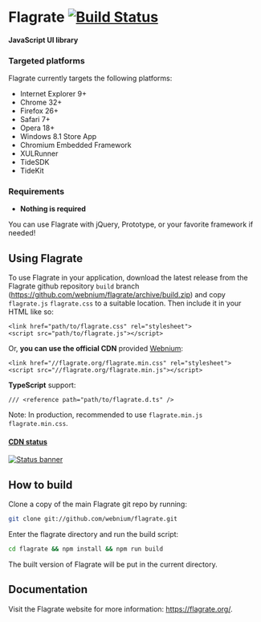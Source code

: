 Flagrate [![Build Status](https://circleci.com/gh/webnium/flagrate/tree/master.png?circle-token=1e62d579c1775441e9f8a70ecf02ac3255b80a5e)](#)
========

#### JavaScript UI library ####

### Targeted platforms ###

Flagrate currently targets the following platforms:

* Internet Explorer 9+
* Chrome 32+
* Firefox 26+
* Safari 7+
* Opera 18+
* Windows 8.1 Store App
* Chromium Embedded Framework
* XULRunner
* TideSDK
* TideKit

### Requirements ###

* **Nothing is required**

You can use Flagrate with jQuery, Prototype, or your favorite framework if needed!

Using Flagrate
--------------

To use Flagrate in your application, download the latest release from the
Flagrate github repository `build` branch (<https://github.com/webnium/flagrate/archive/build.zip>) and copy 
`flagrate.js` `flagrate.css` to a suitable location. Then include it in your HTML like so:

    <link href="path/to/flagrate.css" rel="stylesheet">
    <script src="path/to/flagrate.js"></script>

Or, **you can use the official CDN** provided [Webnium](https://webnium.co.jp/):

    <link href="//flagrate.org/flagrate.min.css" rel="stylesheet">
    <script src="//flagrate.org/flagrate.min.js"></script>

**TypeScript** support:

    /// <reference path="path/to/flagrate.d.ts" />

Note: In production, recommended to use `flagrate.min.js` `flagrate.min.css`.

#### [CDN status](http://stats.pingdom.com/z2isnrsvidf5/874134)
[![Status banner](https://share.pingdom.com/banners/36f90d37)](http://stats.pingdom.com/z2isnrsvidf5/874134)

How to build
------------

Clone a copy of the main Flagrate git repo by running:

```bash
git clone git://github.com/webnium/flagrate.git
```

Enter the flagrate directory and run the build script:
```bash
cd flagrate && npm install && npm run build
```
The built version of Flagrate will be put in the current directory.

Documentation
-------------

Visit the Flagrate website for more information: <https://flagrate.org/>.